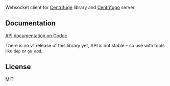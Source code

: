 Websocket client for [Centrifuge](https://github.com/centrifugal/centrifuge) library and [Centrifugo](https://github.com/centrifugal/centrifugo) server.

Documentation
-------------

[API documentation on Godoc](https://godoc.org/github.com/centrifugal/centrifuge-go)

There is no v1 release of this library yet, API is not stable – so use with tools like `dep` or `go mod`.

License
-------

MIT
